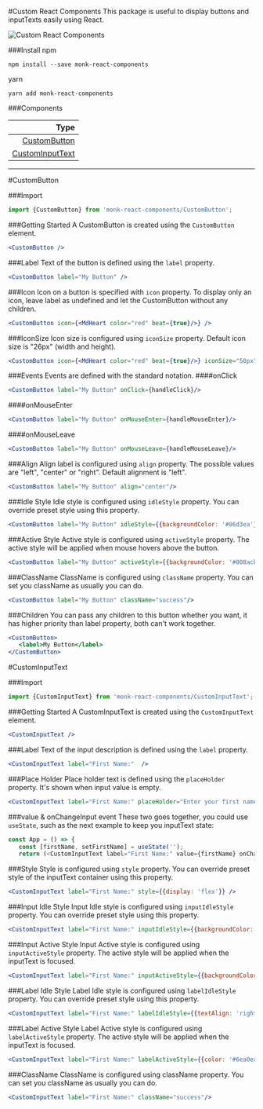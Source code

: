 #Custom React Components
This package is useful to display buttons and inputTexts easily using React.

![Custom React Components](https://tinyurl.com/sgdlc8k)

###Install
npm
```
npm install --save monk-react-components
```
yarn
```
yarn add monk-react-components
```

###Components

| Type                                  |
| -------------------------------------:|
| [CustomButton](#custom-button)        |
| [CustomInputText](#custom-input-text) |

---------
#CustomButton

###Import

```js
import {CustomButton} from 'monk-react-components/CustomButton';
```

###Getting Started
A CustomButton is created using the `CustomButton` element.
```jsx
<CustomButton /> 
```

###Label
Text of the button is defined using the `label` property.
```jsx
<CustomButton label="My Button" /> 
```

###Icon
Icon on a button is specified with `icon` property. To display only an icon, leave label as undefined and let the CustomButton without any children.
 ```jsx
 <CustomButton icon={<MdHeart color="red" beat={true}/>} />
```

###IconSize
Icon size is configured using `iconSize` property. Default icon size is "26px" (width and height).
 ```jsx
 <CustomButton icon={<MdHeart color="red" beat={true}/>} iconSize="50px"/>
```

###Events
Events are defined with the standard notation.
####onClick
 ```jsx
 <CustomButton label="My Button" onClick={handleClick}/>
```
####onMouseEnter
 ```jsx
 <CustomButton label="My Button" onMouseEnter={handleMouseEnter}/>
```
####onMouseLeave
 ```jsx
 <CustomButton label="My Button" onMouseLeave={handleMouseLeave}/>
```

###Align
Align label is configured using `align` property. The possible values are "left", "center" or "right". Default alignment is "left".

 ```jsx
 <CustomButton label="My Button" align="center"/>
```

###Idle Style
Idle style is configured using `idleStyle` property. You can override preset style using this property.
 ```jsx
 <CustomButton label="My Button" idleStyle={{backgroundColor: '#86d3ea'}}/>
```

###Active Style
Active style is configured using `activeStyle` property. The active style will be applied when mouse hovers above the button.
 ```jsx
 <CustomButton label="My Button" activeStyle={{backgroundColor: '#008acb'}}/>
```

###ClassName
ClassName is configured using `className` property. You can set you className as usually you can do.
 ```jsx
 <CustomButton label="My Button" className="success"/>
```

###Children
You can pass any children to this button whether you want, it has higher priority than label property, both can't work together.
 ```jsx
 <CustomButton>
    <label>My Button</label>
</CustomButton>
```

#CustomInputText

###Import

```javascript
import {CustomInputText} from 'monk-react-components/CustomInputText';
```

###Getting Started
A CustomInputText is created using the `CustomInputText` element.
```jsx
<CustomInputText /> 
```

###Label
Text of the input description is defined using the `label` property.
```jsx
<CustomInputText label="First Name:"  /> 
```

###Place Holder
Place holder text is defined using the `placeHolder` property. It's shown when input value is empty.
```jsx
<CustomInputText label="First Name:" placeHolder="Enter your first name..." /> 
```

###value & onChangeInput event
These two goes together, you could use `useState`, such as the next example to keep you inputText state:
 ```js
const App = () => {
    const [firstName, setFirstName] = useState('');
    return (<CustomInputText label="First Name:" value={firstName} onChangeInput={setFirstName} />);
```

###Style
Style is configured using `style` property. You can override preset style of the inputText container using this property.
 ```jsx
 <CustomInputText label="First Name:" style={{display: 'flex'}} />
```

###Input Idle Style
Input Idle style is configured using `inputIdleStyle` property. You can override preset style using this property.
 ```jsx
 <CustomInputText label="First Name:" inputIdleStyle={{backgroundColor: '#86d3ea'}} />
```

###Input Active Style
Input Active style is configured using `inputActiveStyle` property. The active style will be applied when the inputText is focused.
 ```jsx
 <CustomInputText label="First Name:" inputActiveStyle={{backgroundColor: '#6ea0ea'}} />
```

###Label Idle Style
Label Idle style is configured using `labelIdleStyle` property. You can override preset style using this property.
 ```jsx
 <CustomInputText label="First Name:" labelIdleStyle={{textAlign: 'right', color: 'yellow'}} />
```

###Label Active Style
Label Active style is configured using `labelActiveStyle` property. The active style will be applied when the inputText is focused.
 ```jsx
 <CustomInputText label="First Name:" labelActiveStyle={{color: '#6ea0ea'}} />
```

###ClassName
ClassName is configured using className property. You can set you className as usually you can do.
 ```jsx
 <CustomInputText label="First Name:" className="success"/>
```
